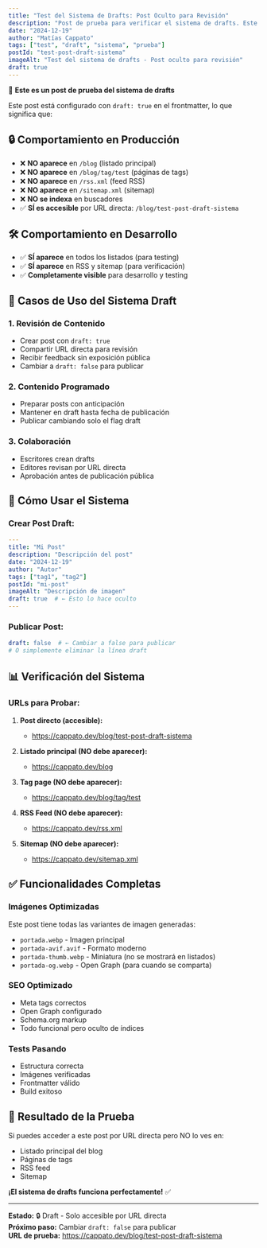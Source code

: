 ```yaml
---
title: "Test del Sistema de Drafts: Post Oculto para Revisión"
description: "Post de prueba para verificar el sistema de drafts. Este post está oculto y solo es accesible por link directo para revisión antes de publicación."
date: "2024-12-19"
author: "Matías Cappato"
tags: ["test", "draft", "sistema", "prueba"]
postId: "test-post-draft-sistema"
imageAlt: "Test del sistema de drafts - Post oculto para revisión"
draft: true
---
```


🧪 **Este es un post de prueba del sistema de drafts**

Este post está configurado con `draft: true` en el frontmatter, lo que significa que:

## 🔒 Comportamiento en Producción

- ❌ **NO aparece** en `/blog` (listado principal)
- ❌ **NO aparece** en `/blog/tag/test` (páginas de tags)
- ❌ **NO aparece** en `/rss.xml` (feed RSS)
- ❌ **NO aparece** en `/sitemap.xml` (sitemap)
- ❌ **NO se indexa** en buscadores
- ✅ **SÍ es accesible** por URL directa: `/blog/test-post-draft-sistema`

## 🛠️ Comportamiento en Desarrollo

- ✅ **SÍ aparece** en todos los listados (para testing)
- ✅ **SÍ aparece** en RSS y sitemap (para verificación)
- ✅ **Completamente visible** para desarrollo y testing

## 🎯 Casos de Uso del Sistema Draft

### **1. Revisión de Contenido**
- Crear post con `draft: true`
- Compartir URL directa para revisión
- Recibir feedback sin exposición pública
- Cambiar a `draft: false` para publicar

### **2. Contenido Programado**
- Preparar posts con anticipación
- Mantener en draft hasta fecha de publicación
- Publicar cambiando solo el flag draft

### **3. Colaboración**
- Escritores crean drafts
- Editores revisan por URL directa
- Aprobación antes de publicación pública

## 🔧 Cómo Usar el Sistema

### **Crear Post Draft:**
```yaml
---
title: "Mi Post"
description: "Descripción del post"
date: "2024-12-19"
author: "Autor"
tags: ["tag1", "tag2"]
postId: "mi-post"
imageAlt: "Descripción de imagen"
draft: true  # ← Esto lo hace oculto
---
```

### **Publicar Post:**
```yaml
draft: false  # ← Cambiar a false para publicar
# O simplemente eliminar la línea draft
```

## 📊 Verificación del Sistema

### **URLs para Probar:**

1. **Post directo (accesible):**
   - https://cappato.dev/blog/test-post-draft-sistema

2. **Listado principal (NO debe aparecer):**
   - https://cappato.dev/blog

3. **Tag page (NO debe aparecer):**
   - https://cappato.dev/blog/tag/test

4. **RSS Feed (NO debe aparecer):**
   - https://cappato.dev/rss.xml

5. **Sitemap (NO debe aparecer):**
   - https://cappato.dev/sitemap.xml

## ✅ Funcionalidades Completas

### **Imágenes Optimizadas**
Este post tiene todas las variantes de imagen generadas:
- `portada.webp` - Imagen principal
- `portada-avif.avif` - Formato moderno
- `portada-thumb.webp` - Miniatura (no se mostrará en listados)
- `portada-og.webp` - Open Graph (para cuando se comparta)

### **SEO Optimizado**
- Meta tags correctos
- Open Graph configurado
- Schema.org markup
- Todo funcional pero oculto de índices

### **Tests Pasando**
- Estructura correcta
- Imágenes verificadas
- Frontmatter válido
- Build exitoso

## 🎉 Resultado de la Prueba

Si puedes acceder a este post por URL directa pero NO lo ves en:
- Listado principal del blog
- Páginas de tags
- RSS feed
- Sitemap

**¡El sistema de drafts funciona perfectamente!** ✅

---

**Estado:** 🔒 Draft - Solo accesible por URL directa  
**Próximo paso:** Cambiar `draft: false` para publicar  
**URL de prueba:** https://cappato.dev/blog/test-post-draft-sistema
